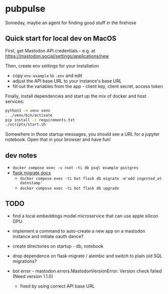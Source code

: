 # pubpulse

Someday, maybe an agent for finding good stuff in the firehose

## Quick start for local dev on MacOS

First, get Mastodon API credentials - e.g. at https://mastodon.social/settings/applications/new

Then, create env settings for your installation
  - copy `env-example` to `.env` and edit
  - adjust the API base URL to your instance's base URL
  - fill out the variables from the app - client key, client secret, access token

Finally, install dependencies and start up the mix of docker and host services:
```bash
python3 -m venv venv
. ./venv/bin/activate
pip install -r requirements.txt
./scripts/start.sh
```

Somewhere in those startup messages, you should see a URL for a jupyter notebook. Open that in your browser and have fun!

## dev notes

- `docker compose exec -u root -ti db psql example postgres`
- [flask migrate docs](https://flask-migrate.readthedocs.io/en/latest/index.html)
  - `docker compose exec -ti bot flask db migrate -m'add ingested_at datestamp'`
  - `docker compose exec -ti bot flask db upgrade`

## TODO

- find a local embeddings model microservice that can use apple silicon GPU

- implement a command to auto-create a new app on a mastodon instance and initiate oauth dance?

- create directories on startup - db, notebook

- drop dependence on flask-migrate / alembic and switch to plain old SQL migrations?

- bot error - mastodon.errors.MastodonVersionError: Version check failed (Need version 1.1.0)
  - fixed by using correct API base URL
